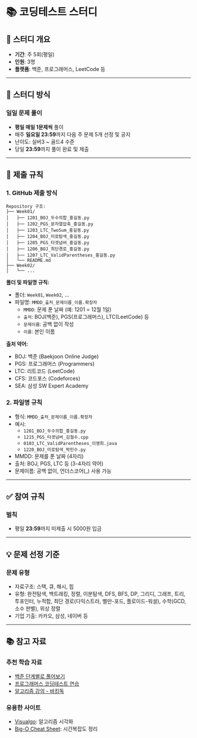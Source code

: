 # 📚 코딩테스트 스터디

## 📌 스터디 개요
- **기간**: 주 5회(평일)
- **인원**: 3명  
- **플랫폼**: 백준, 프로그래머스, LeetCode 등

---

## 🎯 스터디 방식

### 일일 문제 풀이
- **평일 매일 1문제씩** 풀이
- 매주 **일요일 23:59**까지 다음 주 문제 5개 선정 및 공지
- 난이도: 실버3 ~ 골드4 수준
- 당일 **23:59**까지 풀이 완료 및 제출

---


## 📝 제출 규칙

### 1. GitHub 제출 방식
```
Repository 구조:
├── Week01/
│   ├── 1201_BOJ_두수의합_홍길동.py
│   ├── 1202_PGS_문자열압축_홍길동.py
│   ├── 1203_LTC_TwoSum_홍길동.py
│   ├── 1204_BOJ_미로탐색_홍길동.py
│   ├── 1205_PGS_타겟넘버_홍길동.py
│   ├── 1206_BOJ_최단경로_홍길동.py
│   ├── 1207_LTC_ValidParentheses_홍길동.py
│   └── README.md
├── Week02/
│   └── ...
```

**폴더 및 파일명 규칙:**
- 폴더: `Week01`, `Week02`, ...
- 파일명: `MMDD_출처_문제이름_이름.확장자`
  - `MMDD`: 문제 푼 날짜 (예: 1201 = 12월 1일)
  - `출처`: BOJ(백준), PGS(프로그래머스), LTC(LeetCode) 등
  - `문제이름`: 공백 없이 작성
  - `이름`: 본인 이름
  
**출처 약어:**
- BOJ: 백준 (Baekjoon Online Judge)
- PGS: 프로그래머스 (Programmers)
- LTC: 리트코드 (LeetCode)
- CFS: 코드포스 (Codeforces)
- SEA: 삼성 SW Expert Academy

### 2. 파일명 규칙
- 형식: `MMDD_출처_문제이름_이름.확장자`
- 예시: 
  - `1201_BOJ_두수의합_홍길동.py`
  - `1215_PGS_타겟넘버_김철수.cpp`
  - `0103_LTC_ValidParentheses_이영희.java`
  - `1220_BOJ_미로탐색_박민수.py`
- MMDD: 문제를 푼 날짜 (4자리)
- 출처: BOJ, PGS, LTC 등 (3-4자리 약어)
- 문제이름: 공백 없이, 언더스코어(_) 사용 가능

---

## ✅ 참여 규칙

### 벌칙
- 평일 **23:59**까지 미제출 시 5000원 입금

---

## 💡 문제 선정 기준

### 문제 유형
- 자료구조: 스택, 큐, 해시, 힙
- 유형: 완전탐색, 백트래킹, 정렬, 이분탐색, DFS, BFS, DP, 그리디, 그래프, 트리, 투포인터, 누적합, 최단 경로(다익스트라, 벨만-포드, 플로이드-워셜), 수학(GCD, 소수 판별), 위상 정렬
- 기업 기출: 카카오, 삼성, 네이버 등


---

## 📚 참고 자료

### 추천 학습 자료
- [백준 단계별로 풀어보기](https://www.acmicpc.net/step)
- [프로그래머스 코딩테스트 연습](https://programmers.co.kr/learn/challenges)
- [알고리즘 강의 - 바킹독](https://github.com/encrypted-def/basic-algo-lecture)

### 유용한 사이트
- [Visualgo](https://visualgo.net/): 알고리즘 시각화
- [Big-O Cheat Sheet](https://www.bigocheatsheet.com/): 시간복잡도 정리
